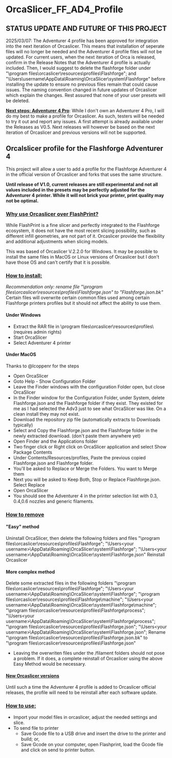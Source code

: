 # OrcaSlicer_FF_AD4_Profile
## **STATUS UPDATE AND FUTURE OF THIS PROJECT**
2025/03/07: The Adventurer 4 profile has been approved for integration into the next iteration of Orcaslicer. This means that installation of seperate files will no longer be needed and the Adventurer 4 profile files will not be updated. For current users, when the next iteration of Orca is released, confirm in the Release Notes that the Adventurer 4 profile is actually included. Then, I would suggest to delete the flashforge folder under "\program files\orcaslicer\resources\profiles\Flashforge\"; and "\Users\username\AppData\Roaming\OrcaSlicer\system\Flashforge\" before installing the update to ensure no previous files remain that could cause issues. The naming convention changed in future updates of Orcaslicer which explain the changes. Rest assured that none of your user presets will be deleted.

<ins>**Next steps: Adventurer 4 Pro**</ins>:
While I don't own an Adventurer 4 Pro, I will do my best to make a profile for Orcaslicer. As such, testers will be needed to try it out and report any issues. A first attempt is already available under the Releases as V0.5. Next releases will however be based on the next iteration of Orcaslicer and previous versions will not be supported. 

## **Orcalslicer profile for the Flashforge Adventurer 4**

This project will allow a user to add a profile for the Flashforge Adventurer 4 in the official version of Orcaslicer and forks that uses the same structure.

**Until release of V1.0, current releases are still experimental and not all values included in the presets may be perfectly adjusted for the Adventurer 4 printer. While it will not brick your printer, print quality may not be optimal.**

### <ins>**Why use Orcaslicer over FlashPrint?**</ins>
While FlashPrint is a fine slicer and perfectly integrated to the Flashforge ecosystem, it does not have the most recent slicing possibility, such as different infill geometries, are not part of it. Orcaslicer provide the flexibility and additional adjustments when slicing models. 

This was based of Orcaslicer V.2.2.0 for Windows. It may be possible to install the same files in MacOS or Linux versions of Orcaslicer but I don't have those OS and can't certify that it is possible.

### <ins>**How to install:**</ins>
_Recommendation only: rename file "\program files\orcaslicer\resources\profiles\Flashforge.json" to "Flashforge.json.bk"_
Certain files will overwrite certain common files used among certain Flashforge printers profiles but it should not affect the ability to use them.

#### Under Windows ####
- Extract the RAR file in \program files\orcaslicer\resources\profiles\ (requires admin rights)
- Start OrcaSlicer
- Select Adventurer 4 printer

#### Under MacOS #### 
Thanks to @lcoppenr for the steps

- Open OrcaSlicer
- Goto Help - Show Configuration Folder
- Leave the Finder windows with the configuration Folder open, but close OrcaSlicer
- In the Finder window for the Configuration Folder, under System, delete Flashforge.json and the Flashforge folder if they exist. They existed for me as I had selected the Adv3 just to see what OrcaSlicer was like. On a clean install they may not exist.
- Download the repository zip file (automatically extracts to Downloads typically)
- Select and Copy the Flashforge.json and the Flashforge folder in the newly extracted download. (don't paste them anywhere yet)
- Open Finder and the Applications folder
- Two finger click or Right click on OrcaSlicer application and select Show Package Contents
- Under Contents/Resources/profiles, Paste the previous copied Flashforge.json and Flashforge folder.
- You'll be asked to Replace or Merge the Folders. You want to Merge them
- Next you will be asked to Keep Both, Stop or Replace Flashforge.json. Select Replace
- Open OrcaSlicer
- You should see the Adventurer 4 in the printer selection list with 0.3, 0.4,0.6 nozzles and generic filaments.

### <ins>**How to remove**</ins>
#### **"Easy" method**
Uninstall OrcaSlicer, then delete the following folders and files 
  "\program files\orcaslicer\resources\profiles\Flashforge"; 
  "\Users\<your username>\AppData\Roaming\OrcaSlicer\system\Flashforge\"; 
  "\Users\<your username>\AppData\Roaming\OrcaSlicer\system\Flashforge.json"
Reinstall Orcaslicer

#### **More complex method**
Delete some extracted files in the following folders
  "\program files\orcaslicer\resources\profiles\Flashforge\"; 
  "\Users\<your username>\AppData\Roaming\OrcaSlicer\system\Flashforge\";
    "\program files\orcaslicer\resources\profiles\Flashforge\machine"; 
    "\Users\<your username>\AppData\Roaming\OrcaSlicer\system\Flashforge\machine";
    "\program files\orcaslicer\resources\profiles\Flashforge\process"; 
    "\Users\<your username>\AppData\Roaming\OrcaSlicer\system\Flashforge\process";
    "\program files\orcaslicer\resources\profiles\Flashforge.json"; 
    "\Users\<your username>\AppData\Roaming\OrcaSlicer\system\Flashforge.json";
  Rename
      "\program files\orcaslicer\resources\profiles\Flashforge.json.bk" to "\program files\orcaslicer\resources\profiles\Flashforge.json"
  * Leaving the overwriten files under the /filament folders should not pose a problem. If it does, a complete reinstall of Orcaslicer using the above Easy Method would be necessary.

#### <ins>**New Orcaslicer versions**</ins>
Until such a time the Adventurer 4 profile is added to Orcaslicer official releases, the profile will need to be reinstall after each software update.

### <ins>**How to use:**</ins>
  - Import your model files in orcaslicer, adjust the needed settings and slice.
  - To send file to printer
    - Save Gcode file to a USB drive and insert the drive to the printer and build; or,
    - Save Gcode on your computer, open Flashprint, load the Gcode file and click on send to printer button.
